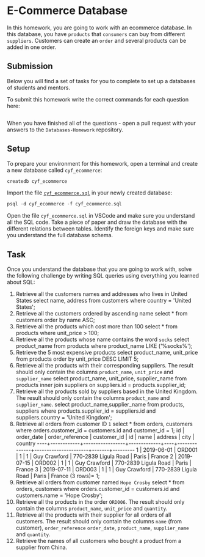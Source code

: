 # E-Commerce Database

In this homework, you are going to work with an ecommerce database. In this database, you have `products` that `consumers` can buy from different `suppliers`. Customers can create an `order` and several products can be added in one order.

## Submission

Below you will find a set of tasks for you to complete to set up a databases of students and mentors.

To submit this homework write the correct commands for each question here:

```sql


```

When you have finished all of the questions - open a pull request with your answers to the `Databases-Homework` repository.

## Setup

To prepare your environment for this homework, open a terminal and create a new database called `cyf_ecommerce`:

```sql
createdb cyf_ecommerce
```

Import the file [`cyf_ecommerce.sql`](./cyf_ecommerce.sql) in your newly created database:

```sql
psql -d cyf_ecommerce -f cyf_ecommerce.sql
```

Open the file `cyf_ecommerce.sql` in VSCode and make sure you understand all the SQL code. Take a piece of paper and draw the database with the different relations between tables. Identify the foreign keys and make sure you understand the full database schema.

## Task

Once you understand the database that you are going to work with, solve the following challenge by writing SQL queries using everything you learned about SQL:

1. Retrieve all the customers names and addresses who lives in United States
   select name, address from customers where country = 'United States';
2. Retrieve all the customers ordered by ascending name
   select * from customers order by name ASC;
3. Retrieve all the products which cost more than 100
   select * from products where unit_price > 100;
4. Retrieve all the products whose name contains the word `socks`
   select product_name from products where product_name LIKE ('%socks%');
5. Retrieve the 5 most expensive products
   select product_name, unit_price from products order by unit_price DESC LIMIT 5;
6. Retrieve all the products with their corresponding suppliers. The result should only contain the columns `product_name`, `unit_price` and `supplier_name`
   select product_name, unit_price, supplier_name from products inner join suppliers on suppliers.id = products.supplier_id;
7. Retrieve all the products sold by suppliers based in the United Kingdom. The result should only contain the columns `product_name` and `supplier_name`.
   select product_name,supplier_name from products, suppliers where products.supplier_id = suppliers.id and suppliers.country = 'United Kingdom';
8. Retrieve all orders from customer ID `1`
   select *  from orders, customers where orders.customer_id = customers.id and customer_id = 1;
 id | order_date | order_reference | customer_id | id |     name     |       address        | city  | country
----+------------+-----------------+-------------+----+--------------+----------------------+-------+---------
  1 | 2019-06-01 | ORD001          |           1 |  1 | Guy Crawford | 770-2839 Ligula Road | Paris | France
  2 | 2019-07-15 | ORD002          |           1 |  1 | Guy Crawford | 770-2839 Ligula Road | Paris | France
  3 | 2019-07-11 | ORD003          |           1 |  1 | Guy Crawford | 770-2839 Ligula Road | Paris | France
(3 rows)= 1;
9.  Retrieve all orders from customer named `Hope Crosby`
    select * from orders, customers where orders.customer_id = customers.id and customers.name = 'Hope Crosby';
10. Retrieve all the products in the order `ORD006`. The result should only contain the columns `product_name`, `unit_price` and `quantity`.
11. Retrieve all the products with their supplier for all orders of all customers. The result should only contain the columns `name` (from customer), `order_reference` `order_date`, `product_name`, `supplier_name` and `quantity`.
12. Retrieve the names of all customers who bought a product from a supplier from China.
